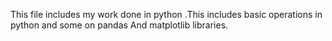 This file includes my work done in python .This includes basic operations in python and some on pandas And matplotlib libraries.
